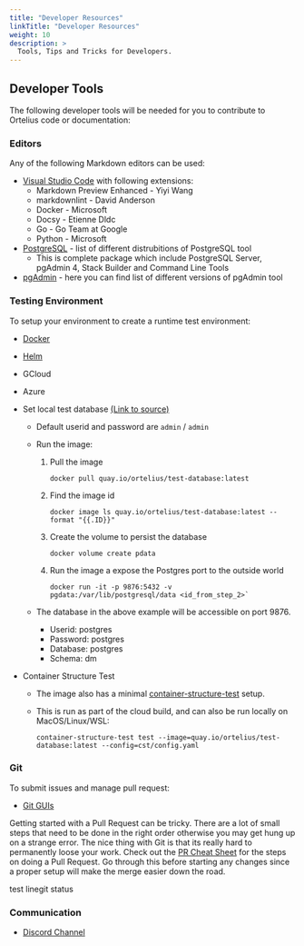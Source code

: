 ```yaml
---
title: "Developer Resources"
linkTitle: "Developer Resources"
weight: 10
description: >
  Tools, Tips and Tricks for Developers.
---
```


## Developer Tools

The following developer tools will be needed for you to contribute to Ortelius code or documentation:

### Editors

Any of the following Markdown editors can be used: 
- [Visual Studio Code](https://code.visualstudio.com/) with following extensions:
    - Markdown Preview Enhanced - Yiyi Wang
    - markdownlint - David Anderson
    - Docker - Microsoft
    - Docsy - Etienne Dldc
    - Go - Go Team at Google
    - Python - Microsoft
- [PostgreSQL](https://www.postgresql.org/download/) - list of different distrubitions of PostgreSQL tool
    - This is complete package which include PostgreSQL Server, pgAdmin 4, Stack Builder and Command Line Tools
- [pgAdmin](https://www.postgresql.org/ftp/pgadmin/pgadmin4/) - here you can find list of different versions of pgAdmin tool

### Testing Environment

To setup your environment to create a runtime test environment: 
- [Docker](https://docs.docker.com/get-docker/)
- [Helm](https://helm.sh/docs/intro/install/)
- GCloud 
- Azure
- Set local test database [(Link to source)](https://github.com/ortelius/test-database)
    - Default userid and password are `admin` / `admin`
    - Run the image:
        1) Pull the image
          
            ```    
            docker pull quay.io/ortelius/test-database:latest
            ```

        2) Find the image id
            
            ```
            docker image ls quay.io/ortelius/test-database:latest --format "{{.ID}}"
            ```

        3) Create the volume to persist the database

            ```
            docker volume create pdata
            ```

        4) Run the image a expose the Postgres port to the outside world

            ```
            docker run -it -p 9876:5432 -v pgdata:/var/lib/postgresql/data <id_from_step_2>`
            ```

    - The database in the above example will be accessible on port 9876.
        - Userid: postgres
        - Password: postgres
        - Database: postgres
        - Schema: dm

- Container Structure Test
    - The image also has a minimal [container-structure-test](https://github.com/GoogleContainerTools/container-structure-test) setup.
    - This is run as part of the cloud build, and can also be run locally on MacOS/Linux/WSL:

        ```
        container-structure-test test --image=quay.io/ortelius/test-database:latest --config=cst/config.yaml
        ```

### Git

To submit issues and manage pull request:
- [Git GUIs](https://git-scm.com/downloads/guis/)

Getting started with a Pull Request can be tricky. There are a lot of small steps that need to be done in the right order otherwise you may get hung up on a strange error. The nice thing with Git is that its really hard to permanently loose your work.  Check out the [PR Cheat Sheet](https://docs.ortelius.io/guides/contributorguide/pull-request-cheat-sheet/) for the steps on doing a Pull Request. Go through this before starting any changes since a proper setup will make the merge easier down the road.

test linegit status

### Communication

- [Discord Channel](https://discord.gg/ZtXU74x)


